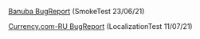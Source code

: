 <a href = "https://docs.google.com/document/d/1ho6b_9AF4PbkL1F_f2CLXjsIQF6AG5JdnbpWyWMGyuI/edit?usp=sharing" target="_blank">Banuba BugReport<a/> (SmokeTest 23/06/21)
  
<a href = "https://docs.google.com/document/d/1Qr23HHjFqdfVT0i1QKXv70asm2qdRwI8jSZxzzITT0s/edit?usp=sharing" target="_blank">Currency.com-RU BugReport<a/> (LocalizationTest 11/07/21)
  
